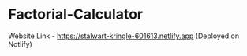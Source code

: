 # Factorial-Calculator
Website Link - https://stalwart-kringle-601613.netlify.app (Deployed on Notlify)
